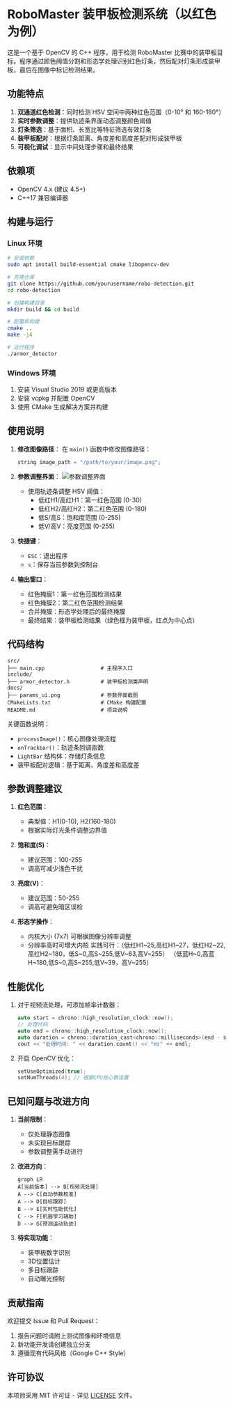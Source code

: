 # RoboMaster 装甲板检测系统（以红色为例）

这是一个基于 OpenCV 的 C++ 程序，用于检测 RoboMaster 比赛中的装甲板目标。程序通过颜色阈值分割和形态学处理识别红色灯条，然后配对灯条形成装甲板，最后在图像中标记检测结果。

## 功能特点

1. **双通道红色检测**：同时检测 HSV 空间中两种红色范围（0-10° 和 160-180°）
2. **实时参数调整**：提供轨迹条界面动态调整颜色阈值
3. **灯条筛选**：基于面积、长宽比等特征筛选有效灯条
4. **装甲板配对**：根据灯条距离、角度差和高度差配对形成装甲板
5. **可视化调试**：显示中间处理步骤和最终结果

## 依赖项

- OpenCV 4.x (建议 4.5+)
- C++17 兼容编译器

## 构建与运行

### Linux 环境

```bash
# 安装依赖
sudo apt install build-essential cmake libopencv-dev

# 克隆仓库
git clone https://github.com/yourusername/robo-detection.git
cd robo-detection

# 创建构建目录
mkdir build && cd build

# 配置和构建
cmake ..
make -j4

# 运行程序
./armor_detector
```

### Windows 环境

1. 安装 Visual Studio 2019 或更高版本
2. 安装 vcpkg 并配置 OpenCV
3. 使用 CMake 生成解决方案并构建

## 使用说明

1. **修改图像路径**：
   在 `main()` 函数中修改图像路径：
   ```cpp
   string image_path = "/path/to/your/image.png";
   ```

2. **参数调整界面**：
   ![参数调整界面](docs/params_ui.png)
   - 使用轨迹条调整 HSV 阈值：
     - 低红H1/高红H1：第一红色范围 (0-30)
     - 低红H2/高红H2：第二红色范围 (0-180)
     - 低S/高S：饱和度范围 (0-255)
     - 低V/高V：亮度范围 (0-255)

3. **快捷键**：
   - `ESC`：退出程序
   - `s`：保存当前参数到控制台

4. **输出窗口**：
   - 红色掩膜1：第一红色范围检测结果
   - 红色掩膜2：第二红色范围检测结果
   - 合并掩膜：形态学处理后的最终掩膜
   - 最终结果：装甲板检测结果（绿色框为装甲板，红点为中心点）

## 代码结构

```
src/
├── main.cpp                  # 主程序入口
include/                      
├── armor_detector.h          # 装甲板检测类声明
docs/                         
├── params_ui.png             # 参数界面截图
CMakeLists.txt                # CMake 构建配置
README.md                     # 项目说明
```

关键函数说明：
- `processImage()`：核心图像处理流程
- `onTrackbar()`：轨迹条回调函数
- `LightBar` 结构体：存储灯条信息
- 装甲板配对逻辑：基于距离、角度差和高度差

## 参数调整建议

1. **红色范围**：
   - 典型值：H1(0-10), H2(160-180)
   - 根据实际灯光条件调整边界值

2. **饱和度(S)**：
   - 建议范围：100-255
   - 调高可减少浅色干扰

3. **亮度(V)**：
   - 建议范围：50-255
   - 调高可避免暗区误检

4. **形态学操作**：
   - 内核大小 (7x7) 可根据图像分辨率调整
   - 分辨率高时可增大内核
实践可行：（低红H1~25,高红H1~27，低红H2~22,高红H2~180，低S~0,高S~255,低V~63,高V~255）
（低蓝H~0,高蓝H~180,低S~0,高S~255,低V~39，高V~255）
## 性能优化

1. 对于视频流处理，可添加帧率计数器：
   ```cpp
   auto start = chrono::high_resolution_clock::now();
   // 处理代码
   auto end = chrono::high_resolution_clock::now();
   auto duration = chrono::duration_cast<chrono::milliseconds>(end - start);
   cout << "处理时间: " << duration.count() << "ms" << endl;
   ```

2. 开启 OpenCV 优化：
   ```cpp
   setUseOptimized(true);
   setNumThreads(4); // 根据CPU核心数设置
   ```

## 已知问题与改进方向

1. **当前限制**：
   - 仅处理静态图像
   - 未实现目标跟踪
   - 参数调整需手动进行

2. **改进方向**：
   ```mermaid
   graph LR
   A[当前版本] --> B[视频流处理]
   A --> C[自动参数校准]
   A --> D[目标跟踪]
   B --> E[实时性能优化]
   C --> F[机器学习辅助]
   D --> G[预测运动轨迹]
   ```

3. **待实现功能**：
   - 装甲板数字识别
   - 3D位置估计
   - 多目标跟踪
   - 自动曝光控制

## 贡献指南

欢迎提交 Issue 和 Pull Request：
1. 报告问题时请附上测试图像和环境信息
2. 新功能开发请创建独立分支
3. 遵循现有代码风格（Google C++ Style）

## 许可协议

本项目采用 MIT 许可证 - 详见 [LICENSE](LICENSE) 文件。
